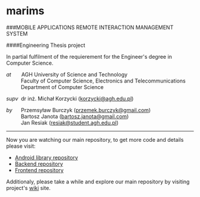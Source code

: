 marims
======

###MOBILE APPLICATIONS REMOTE INTERACTION MANAGEMENT SYSTEM

####Engineering Thesis project

In partial fulfilment of the requierement for the Engineer's degree in Computer Science.


*at*&nbsp;&nbsp;&nbsp;&nbsp;&nbsp;&nbsp;&nbsp;AGH University of Science and Technology  
&nbsp;&nbsp;&nbsp;&nbsp;&nbsp;&nbsp;&nbsp;&nbsp;&nbsp;&nbsp;Faculty of Computer Science, Electronics and Telecommunications  
&nbsp;&nbsp;&nbsp;&nbsp;&nbsp;&nbsp;&nbsp;&nbsp;&nbsp;&nbsp;Department of Computer Science  

*supv*&nbsp;&nbsp;dr inż. Michał Korzycki (korzycki@agh.edu.pl)

*by*&nbsp;&nbsp;&nbsp;&nbsp;&nbsp;&nbsp;Przemsyław Burczyk (przemek.burczyk@gmail.com)  
&nbsp;&nbsp;&nbsp;&nbsp;&nbsp;&nbsp;&nbsp;&nbsp;&nbsp;&nbsp;Bartosz Janota (bartosz.janota@gmail.com)  
&nbsp;&nbsp;&nbsp;&nbsp;&nbsp;&nbsp;&nbsp;&nbsp;&nbsp;&nbsp;Jan Resiak (resiak@student.agh.edu.pl)

----  

Now you are watching our main repository, to get more code and details please visit:
* [Android library repository](https://github.com/BartoszJanota/marims-android-lib)
* [Backend repository](https://github.com/BartoszJanota/marims-backend)
* [Frontend repository](https://github.com/BartoszJanota/marims-frontend)

Additionaly, please take a while and explore our main repository by visiting project's [wiki](https://github.com/BartoszJanota/marims/wiki) site.
